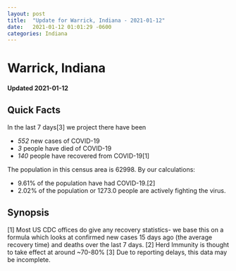 ```yaml
---
layout: post
title:  "Update for Warrick, Indiana - 2021-01-12"
date:   2021-01-12 01:01:29 -0600
categories: Indiana
---
```


# Warrick, Indiana
#### Updated 2021-01-12

## Quick Facts

In the last 7 days[3] we project there have been
- *552* new cases of COVID-19
- *3* people have died of COVID-19
- *140* people have recovered from COVID-19[1]

The population in this census area is 62998. By our calculations:
- 9.61% of the population have had COVID-19.[2]
- 2.02% of the population or 1273.0 people are actively fighting the virus.

## Synopsis




[1] Most US CDC offices do give any recovery statistics- we base this on a formula which looks at confirmed new cases
15 days ago (the average recovery time) and deaths over the last 7 days.
[2] Herd Immunity is thought to take effect at around ~70-80%
[3] Due to reporting delays, this data may be incomplete. 
    
